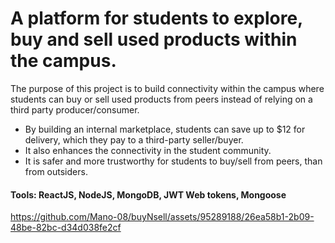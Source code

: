 # A platform for students to explore, buy and sell used products within the campus.

The purpose of this project is to build connectivity within the campus where students can buy or sell used products from peers instead of relying on a third party producer/consumer.

- By building an internal marketplace, students can save up to $12 for delivery, which they pay to a third-party seller/buyer.
- It also enhances the connectivity in the student community.
- It is safer and more trustworthy for students to buy/sell from peers, than from outsiders.

#### Tools: ReactJS, NodeJS, MongoDB, JWT Web tokens, Mongoose

https://github.com/Mano-08/buyNsell/assets/95289188/26ea58b1-2b09-48be-82bc-d34d038fe2cf

